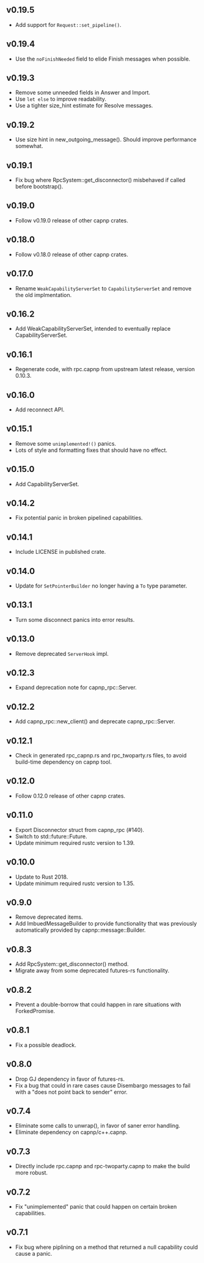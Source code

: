 ## v0.19.5
- Add support for `Request::set_pipeline()`.

## v0.19.4
- Use the `noFinishNeeded` field to elide Finish messages when possible.

## v0.19.3
- Remove some unneeded fields in Answer and Import.
- Use `let else` to improve readability.
- Use a tighter size_hint estimate for Resolve messages.

## v0.19.2
- Use size hint in new_outgoing_message(). Should improve performance somewhat.

## v0.19.1
- Fix bug where RpcSystem::get_disconnector() misbehaved if called before bootstrap().

## v0.19.0
- Follow v0.19.0 release of other capnp crates.

## v0.18.0
- Follow v0.18.0 release of other capnp crates.

## v0.17.0
- Rename `WeakCapabilityServerSet` to `CapabilityServerSet` and remove the old implmentation.

## v0.16.2
- Add WeakCapabilityServerSet, intended to eventually replace CapabilityServerSet.

## v0.16.1
- Regenerate code, with rpc.capnp from upstream latest release, version 0.10.3.

## v0.16.0
- Add reconnect API.

## v0.15.1
- Remove some `unimplemented!()` panics.
- Lots of style and formatting fixes that should have no effect.

## v0.15.0
- Add CapabilityServerSet.

## v0.14.2
- Fix potential panic in broken pipelined capabilities.

## v0.14.1
- Include LICENSE in published crate.

## v0.14.0
- Update for `SetPointerBuilder` no longer having a `To` type parameter.

## v0.13.1
- Turn some disconnect panics into error results.

## v0.13.0
- Remove deprecated `ServerHook` impl.

## v0.12.3
- Expand deprecation note for capnp_rpc::Server.

## v0.12.2
- Add capnp_rpc::new_client() and deprecate capnp_rpc::Server.

## v0.12.1
- Check in generated rpc_capnp.rs and rpc_twoparty.rs files, to avoid build-time dependency on capnp tool.

## v0.12.0
- Follow 0.12.0 release of other capnp crates.

## v0.11.0
- Export Disconnector struct from capnp_rpc (#140).
- Switch to std::future::Future.
- Update minimum required rustc version to 1.39.

## v0.10.0
- Update to Rust 2018.
- Update minimum required rustc version to 1.35.

## v0.9.0
- Remove deprecated items.
- Add ImbuedMessageBuilder to provide functionality that was previously automatically provided
  by capnp::message::Builder.

## v0.8.3
- Add RpcSystem::get_disconnector() method.
- Migrate away from some deprecated futures-rs functionality.

## v0.8.2
- Prevent a double-borrow that could happen in rare situations with ForkedPromise.

## v0.8.1
- Fix a possible deadlock.

## v0.8.0
- Drop GJ dependency in favor of futures-rs.
- Fix a bug that could in rare cases cause Disembargo messages to fail with a
  "does not point back to sender" error.

## v0.7.4
- Eliminate some calls to unwrap(), in favor of saner error handling.
- Eliminate dependency on capnp/c++.capnp.

## v0.7.3
- Directly include rpc.capnp and rpc-twoparty.capnp to make the build more robust.

## v0.7.2
- Fix "unimplemented" panic that could happen on certain broken capabilities.

## v0.7.1
- Fix bug where piplining on a method that returned a null capability could cause a panic.
